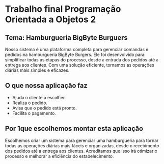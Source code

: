 # Trabalho final Programação Orientada a Objetos 2

## Tema: Hamburgueria BigByte Burguers

Nosso sistema é uma plataforma completa para gerenciar comandas e pedidos na hamburgueria BigByte Burgers. Ele foi desenvolvido para simplificar todas as etapas do processo, desde a entrada dos pedidos até a entrega aos clientes. Com uma solução eficiente, tornamos as operações diárias mais simples e eficazes.

## O que nossa aplicação faz
* Ajuda o cliente a escolher.
* Realiza o pedido.
* Avisa que o pedido está pronto.
* Facilita o pagamento.

## Por 1que escolhemos montar esta aplicação

Escolhemos criar um sistema para gerenciar uma hamburgueria para tornar todas as operações diárias mais fáceis e organizadas, desde o recebimento dos pedidos até a entrega aos clientes. Acreditamos que isso irá otimizar o processo e melhorar a eficiência do estabelecimento.